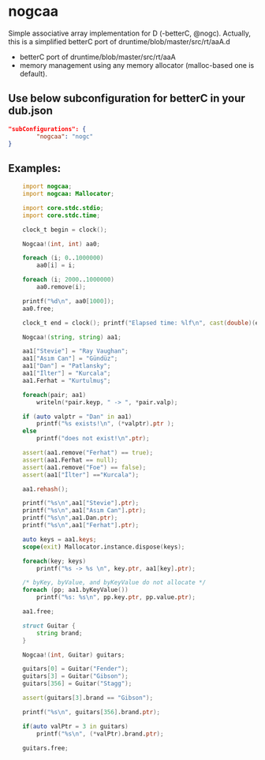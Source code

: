 # nogcaa
Simple associative array implementation for D (-betterC, @nogc). Actually, this is a simplified betterC port of druntime/blob/master/src/rt/aaA.d
 * betterC port of druntime/blob/master/src/rt/aaA
 * memory management using any memory allocator (malloc-based one is default).

## Use below subconfiguration for betterC in your dub.json
```json
"subConfigurations": {
        "nogcaa": "nogc"
}
```

## Examples:
```d
    import nogcaa;
    import nogcaa: Mallocator;

    import core.stdc.stdio;
    import core.stdc.time;

    clock_t begin = clock();

    Nogcaa!(int, int) aa0;

    foreach (i; 0..1000000)
        aa0[i] = i;

    foreach (i; 2000..1000000)
        aa0.remove(i);

    printf("%d\n", aa0[1000]);
    aa0.free;

    clock_t end = clock(); printf("Elapsed time: %lf\n", cast(double)(end - begin) / CLOCKS_PER_SEC);

    Nogcaa!(string, string) aa1;

    aa1["Stevie"] = "Ray Vaughan";
    aa1["Asım Can"] = "Gündüz";
    aa1["Dan"] = "Patlansky";
    aa1["İlter"] = "Kurcala";
    aa1.Ferhat = "Kurtulmuş";

    foreach(pair; aa1)
        writeln(*pair.keyp, " -> ", *pair.valp);

    if (auto valptr = "Dan" in aa1)
        printf("%s exists!\n", (*valptr).ptr );
    else
        printf("does not exist!\n".ptr);

    assert(aa1.remove("Ferhat") == true);
    assert(aa1.Ferhat == null);
    assert(aa1.remove("Foe") == false);
    assert(aa1["İlter"] =="Kurcala");

    aa1.rehash();

    printf("%s\n",aa1["Stevie"].ptr);
    printf("%s\n",aa1["Asım Can"].ptr);
    printf("%s\n",aa1.Dan.ptr);
    printf("%s\n",aa1["Ferhat"].ptr);

    auto keys = aa1.keys;
    scope(exit) Mallocator.instance.dispose(keys);

    foreach(key; keys)
        printf("%s -> %s \n", key.ptr, aa1[key].ptr);

    /* byKey, byValue, and byKeyValue do not allocate */
    foreach (pp; aa1.byKeyValue())
        printf("%s: %s\n", pp.key.ptr, pp.value.ptr);

    aa1.free;

    struct Guitar {
        string brand;
    }

    Nogcaa!(int, Guitar) guitars;

    guitars[0] = Guitar("Fender");
    guitars[3] = Guitar("Gibson");
    guitars[356] = Guitar("Stagg");

    assert(guitars[3].brand == "Gibson");

    printf("%s\n", guitars[356].brand.ptr);

    if(auto valPtr = 3 in guitars)
        printf("%s\n", (*valPtr).brand.ptr);

    guitars.free;

```
